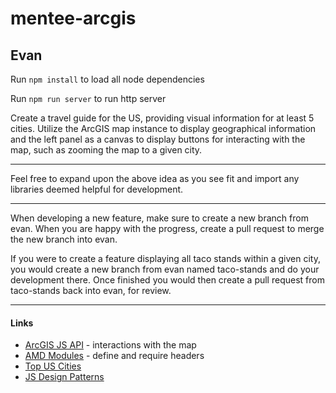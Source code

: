 # mentee-arcgis
## Evan ##

Run `npm install` to load all node dependencies

Run `npm run server` to run http server


Create a travel guide for the US, providing visual information for at least 5 cities. Utilize the ArcGIS map instance to display geographical information and the left panel as a canvas to display buttons for interacting with the map, such as zooming the map to a given city.

----------

Feel free to expand upon the above idea as you see fit and import any libraries deemed helpful for development.

----------

When developing a new feature, make sure to create a new branch from evan. When you are happy with the progress, create a pull request to merge the new branch into evan.

If you were to create a feature displaying all taco stands within a given city, you would create a new branch from evan named taco-stands and do your development there. Once finished you would then create a pull request from taco-stands back into evan, for review.

----------

#### Links ####
- [ArcGIS JS API](https://developers.arcgis.com/javascript/latest/api-reference/index.html "ArcGIS JS API") - interactions with the map
- [AMD Modules](https://dojotoolkit.org/documentation/tutorials/1.10/modules/) - define and require headers
- [Top US Cities](https://en.wikipedia.org/wiki/List_of_United_States_cities_by_population) 
- [JS Design Patterns](https://addyosmani.com/resources/essentialjsdesignpatterns/book/index.html)
